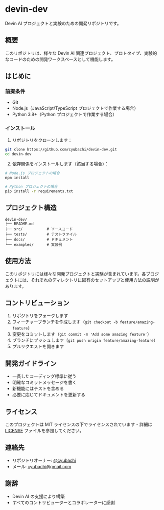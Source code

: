 # devin-dev

Devin AI プロジェクトと実験のための開発リポジトリです。

## 概要

このリポジトリは、様々な Devin AI 関連プロジェクト、プロトタイプ、実験的なコードのための開発ワークスペースとして機能します。

## はじめに

### 前提条件

- Git
- Node.js（JavaScript/TypeScript プロジェクトで作業する場合）
- Python 3.8+（Python プロジェクトで作業する場合）

### インストール

1. リポジトリをクローンします：
```bash
git clone https://github.com/cyubachi/devin-dev.git
cd devin-dev
```

2. 依存関係をインストールします（該当する場合）：
```bash
# Node.js プロジェクトの場合
npm install

# Python プロジェクトの場合
pip install -r requirements.txt
```

## プロジェクト構造

```
devin-dev/
├── README.md
├── src/           # ソースコード
├── tests/         # テストファイル
├── docs/          # ドキュメント
└── examples/      # 実装例
```

## 使用方法

このリポジトリには様々な開発プロジェクトと実験が含まれています。各プロジェクトには、それぞれのディレクトリに固有のセットアップと使用方法の説明があります。

## コントリビューション

1. リポジトリをフォークします
2. フィーチャーブランチを作成します（`git checkout -b feature/amazing-feature`）
3. 変更をコミットします（`git commit -m 'Add some amazing feature'`）
4. ブランチにプッシュします（`git push origin feature/amazing-feature`）
5. プルリクエストを開きます

## 開発ガイドライン

- 一貫したコーディング標準に従う
- 明確なコミットメッセージを書く
- 新機能にはテストを含める
- 必要に応じてドキュメントを更新する

## ライセンス

このプロジェクトは MIT ライセンスの下でライセンスされています - 詳細は [LICENSE](LICENSE) ファイルを参照してください。

## 連絡先

- リポジトリオーナー: [@cyubachi](https://github.com/cyubachi)
- メール: cyubachi@gmail.com

## 謝辞

- Devin AI の支援により構築
- すべてのコントリビューターとコラボレーターに感謝

